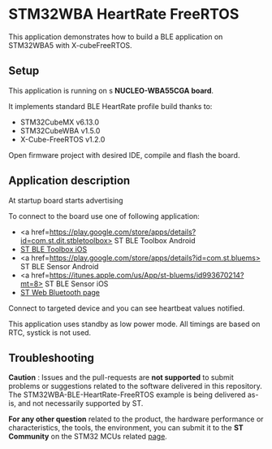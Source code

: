 # STM32WBA HeartRate FreeRTOS 

This application demonstrates how to build a BLE application on STM32WBA5 with X-cubeFreeRTOS.

## Setup
This application is running on s **NUCLEO-WBA55CGA board**.

It implements standard BLE HeartRate profile build thanks to: 
- STM32CubeMX v6.13.0
- STM32CubeWBA v1.5.0
- X-Cube-FreeRTOS v1.2.0

Open firmware project with desired IDE, compile and flash the board.

## Application description
At startup board starts advertising

To connect to the board use one of following application:
- <a href=https://play.google.com/store/apps/details?id=com.st.dit.stbletoolbox> ST BLE Toolbox Android</a>
- <a href=https://apps.apple.com/us/app/st-ble-toolbox/id1531295550> ST BLE Toolbox iOS</a>
- <a href=https://play.google.com/store/apps/details?id=com.st.bluems> ST BLE Sensor Android</a>
- <a href=https://itunes.apple.com/us/App/st-bluems/id993670214?mt=8> ST BLE Sensor iOS</a>
- <a href=https://applible.github.io/Web_Bluetooth_App_WBA/> ST Web Bluetooth page</a>

Connect to targeted device and you can see heartbeat values notified.

This application uses standby as low power mode. All timings are based on RTC, systick is not used.

## Troubleshooting

**Caution** : Issues and the pull-requests are **not supported** to submit problems or suggestions related to the software delivered in this repository. The STM32WBA-BLE-HeartRate-FreeRTOS example is being delivered as-is, and not necessarily supported by ST.

**For any other question** related to the product, the hardware performance or characteristics, the tools, the environment, you can submit it to the **ST Community** on the STM32 MCUs related [page](https://community.st.com/s/topic/0TO0X000000BSqSWAW/stm32-mcus).
